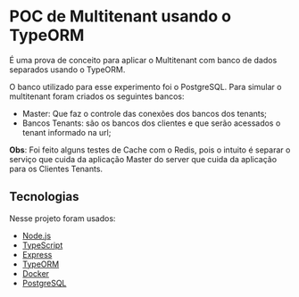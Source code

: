 # POC de Multitenant usando o TypeORM

É uma prova de conceito para aplicar o Multitenant com banco de dados separados usando o TypeORM. 

O banco utilizado para esse experimento foi o PostgreSQL. Para simular o multitenant foram criados os seguintes bancos:
  - Master: Que faz o controle das conexões dos bancos dos tenants;
  - Bancos Tenants: são os bancos dos clientes e que serão acessados o tenant informado na url;
  
**Obs**: Foi feito alguns testes de Cache com o Redis, pois o intuito é separar o serviço que cuida da aplicação Master do server que cuida da aplicação para os Clientes Tenants.

## Tecnologias

Nesse projeto foram usados:
- [Node.js](https://nodejs.org/en/)
- [TypeScript](https://www.typescriptlang.org/)
- [Express](https://expressjs.com/pt-br/)
- [TypeORM](https://typeorm.io/#/)
- [Docker](https://www.docker.com/)
- [PostgreSQL](https://www.postgresql.org/)

